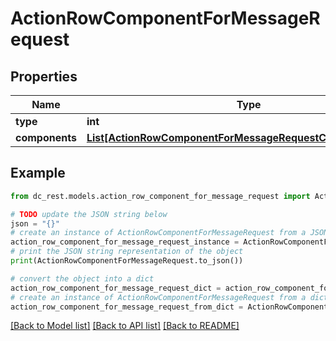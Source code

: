 # ActionRowComponentForMessageRequest


## Properties

Name | Type | Description | Notes
------------ | ------------- | ------------- | -------------
**type** | **int** |  | 
**components** | [**List[ActionRowComponentForMessageRequestComponentsInner]**](ActionRowComponentForMessageRequestComponentsInner.md) |  | 

## Example

```python
from dc_rest.models.action_row_component_for_message_request import ActionRowComponentForMessageRequest

# TODO update the JSON string below
json = "{}"
# create an instance of ActionRowComponentForMessageRequest from a JSON string
action_row_component_for_message_request_instance = ActionRowComponentForMessageRequest.from_json(json)
# print the JSON string representation of the object
print(ActionRowComponentForMessageRequest.to_json())

# convert the object into a dict
action_row_component_for_message_request_dict = action_row_component_for_message_request_instance.to_dict()
# create an instance of ActionRowComponentForMessageRequest from a dict
action_row_component_for_message_request_from_dict = ActionRowComponentForMessageRequest.from_dict(action_row_component_for_message_request_dict)
```
[[Back to Model list]](../README.md#documentation-for-models) [[Back to API list]](../README.md#documentation-for-api-endpoints) [[Back to README]](../README.md)


